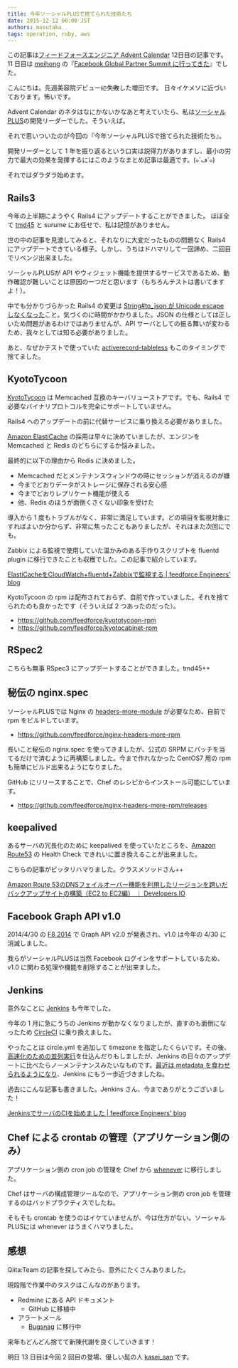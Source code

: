 ```yaml
---
title: 今年ソーシャルPLUSで捨てられた技術たち
date: 2015-12-12 00:00 JST
authors: masutaka
tags: operation, ruby, aws
---
```

この記事は[フィードフォースエンジニア Advent Calendar](http://www.adventar.org/calendars/906) 12日目の記事です。
11 日目は [meihong](http://www.adventar.org/users/9675) の『[Facebook Global Partner Summit に行ってきた](http://damelog.com/sns/facebook/facebook-global-partner-summit/)』でした。

こんにちは。先週美容院デビュー<del>に失敗</del>した増田です。
日々イケメソに近づいております。怖いです。

<!--more-->

Advent Calendar のネタはなにかないかなあと考えていたら、私は[ソーシャルPLUS](https://socialplus.jp/)の開発リーダーでした。そういえば。

それで思いついたのが今回の『今年ソーシャルPLUSで捨てられた技術たち』。

開発リーダーとして 1 年を振り返るという口実は説得力がありますし、最小の労力で最大の効果を発揮するにはこのようなまとめ記事は最適です。(๑´ڡ`๑)

それではダラダラ始めます。

## Rails3

今年の上半期にようやく Rails4 にアップデートすることができました。
ほぼ全て [tmd45](http://www.adventar.org/users/2076) と surume にお任せで、私は記憶がありません。

世の中の記事を見渡してみると、それなりに大変だったものの問題なく Rails4 にアップデートできている様子。しかし、うちはドハマリして一回諦め、二回目でリベンジ出来ました。

ソーシャルPLUSが API やウィジェット機能を提供するサービスであるため、動作確認が難しいことは原因の一つだと思います（もちろんテストは書いてますよ！）。

中でも分かりづらかった Rails4 の変更は [String#to_json が Unicode escape しなくなった](https://github.com/rails/rails/commit/815a9431ab61376a7e8e1bdff21f87bc557992f8)こと。気づくのに時間がかかりました。JSON の仕様としては正しいため問題があるわけではありませんが、API サーバとしての振る舞いが変わるため、我々としては知る必要がありました。

あと、なぜかテストで使っていた [activerecord-tableless](https://rubygems.org/gems/activerecord-tableless) もこのタイミングで捨てました。

## KyotoTycoon

[KyotoTycoon](http://fallabs.com/kyototycoon/) は Memcached 互換のキーバリューストアです。でも、Rails4 で必要なバイナリプロトコルを完全にサポートしていません。

Rails4 へのアップデートの前に代替サービスに乗り換える必要がありました。

[Amazon ElastiCache](https://aws.amazon.com/jp/elasticache/) の採用は早々に決めていましたが、エンジンを Memcached と Redis のどちらにするか悩みました。

最終的に以下の理由から Redis に決めました。

* Memcached だとメンテナンスウィンドウの時にセッションが消えるのが嫌
* 今までどおりデータがストレージに保存される安心感
* 今までどおりレプリケート機能が使える
* 他、Redis のほうが面倒くさくない印象を受けた

導入から 1 度もトラブルがなく、非常に満足しています。どの項目を監視対象にすればよいか分からず、非常に焦ったこともありましたが、それはまた次回にでも。

Zabbix による監視で使用していた温かみのある手作りスクリプトを fluentd plugin に移行できたことも収穫でした。この記事で紹介しています。

[ElastiCacheをCloudWatch+fluentd+Zabbixで監視する | feedforce Engineers' blog](/elasticache.html)

KyotoTycoon の rpm は配布されておらず、自前で作っていました。それを捨てられたのも良かったです（そういえば 2 つあったのだった）。

* https://github.com/feedforce/kyototycoon-rpm
* https://github.com/feedforce/kyotocabinet-rpm

## RSpec2

こちらも無事 RSpec3 にアップデートすることができました。tmd45++

## 秘伝の nginx.spec

ソーシャルPLUSでは Nginx の [headers-more-module](http://wiki.nginx.org/NginxHttpHeadersMoreModule) が必要なため、自前で rpm をビルドしています。

* https://github.com/feedforce/nginx-headers-more-rpm

長いこと秘伝の nginx.spec を使ってきましたが、公式の SRPM にパッチを当てるだけで済むように再構築しました。今まで作れなかった CentOS7 用の rpm も簡単にビルド出来るようになりました。

GitHub にリリースすることで、Chef のレシピからインストール可能にしています。

* https://github.com/feedforce/nginx-headers-more-rpm/releases

## keepalived

あるサーバの冗長化のために keepalived を使っていたところを、[Amazon Route53](https://aws.amazon.com/jp/route53/) の Health Check できれいに置き換えることが出来ました。

こちらの記事がピッタリハマりました。クラスメソッドさん++

[Amazon Route 53のDNSフェイルオーバー機能を利用したリージョンを跨いだバックアップサイトの構築（EC2 to EC2編） ｜ Developers.IO](http://dev.classmethod.jp/cloud/route-53-dns-failover-ec2/)

## Facebook Graph API v1.0

2014/4/30 の [F8 2014](https://www.fbf8.com/) で Graph API v2.0 が発表され、v1.0 は今年の 4/30 に消滅しました。

我らがソーシャルPLUSは当然 Facebook ログインをサポートしているため、v1.0 に関わる処理や機能を削除することが出来ました。

## Jenkins

意外なことに [Jenkins](https://jenkins-ci.org/) も今年でした。

今年の 1 月に急にうちの Jenkins が動かなくなりましたが、直すのも面倒になったため [CircleCI](https://circleci.com/) に乗り換えました。

やったことは circle.yml を追加して timezone を指定したくらいです。その後、[高速化のための並列実行](https://gist.github.com/sakatam/7374387)を仕込んだりもしましたが、Jenkins の日々のアップデートに比べたらノーメンテナンスみたいなものです。[最近は metadata を食わせられるようになり](https://circleci.com/docs/test-metadata#automatic-test-metadata-collection)、Jenkins にもう一歩近づきましたね。

過去にこんな記事も書きました。Jenkins さん、今までありがとうございました！

[JenkinsでサーバのCIを始めました | feedforce Engineers' blog](/jenkins-server-ci.html)

## Chef による crontab の管理（アプリケーション側のみ）

アプリケーション側の cron job の管理を Chef から [whenever](https://rubygems.org/gems/whenever) に移行しました。

Chef はサーバの構成管理ツールなので、アプリケーション側の cron job を管理するのはバッドプラクティスでしたね。

そもそも crontab を使うのはイケていませんが、今は仕方がない。ソーシャルPLUSには whenever はうまくハマりました。

## 感想

Qiita:Team の記事を探してみたら、意外にたくさんありました。

現段階で作業中のタスクはこんなのがあります。

* Redmine にある API ドキュメント
     * GitHub に移植中
* アラートメール
     * [Bugsnag](https://bugsnag.com/) に移行中

来年もどんどん捨てて新陳代謝を良くしていきます！


明日 13 日目は今回 2 回目の登場、優しい髭の人 [kasei_san](http://www.adventar.org/users/7355) です。
